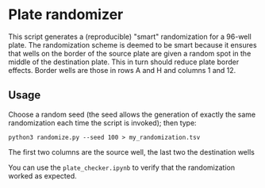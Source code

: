 Plate randomizer
================

This script generates a (reproducible) "smart" randomization for a 96-well plate.
The randomization scheme is deemed to be smart because it ensures that wells on
the border of the source plate are given a random spot in the middle of the
destination plate. This in turn should reduce plate border effects.
Border wells are those in rows A and H and columns 1 and 12.

Usage
-----

Choose a random seed (the seed allows the generation of exactly the same randomization
each time the script is invoked); then type:

    python3 randomize.py --seed 100 > my_randomization.tsv

The first two columns are the source well, the last two the destination wells

You can use the `plate_checker.ipynb` to verify that the randomization worked as expected.
